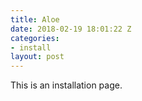 ```yaml
---
title: Aloe
date: 2018-02-19 18:01:22 Z
categories:
- install
layout: post
---
```


This is an installation page.
